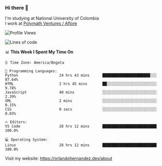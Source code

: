 ### Hi there 👋


<!--**AR4Z/AR4Z** is a ✨ _special_ ✨ repository because its `README.md` (this file) appears on your GitHub profile.

Here are some ideas to get you started:-->
I'm studying at National University of Colombia
<br>
I work at <a href="https://www.aflore.co/">Polymath Ventures / Aflore</a>
<br>

<!--START_SECTION:waka-->
![Profile Views](http://img.shields.io/badge/Profile%20Views-0-blue)

![Lines of code](https://img.shields.io/badge/From%20Hello%20World%20I%27ve%20Written-3.3%20million%20lines%20of%20code-blue)

📊 **This Week I Spent My Time On** 

```text
⌚︎ Time Zone: America/Bogota

💬 Programming Languages: 
Python                   24 hrs 43 mins      ██████████████████████░░░   87.64% 
HTML                     2 hrs 45 mins       ██░░░░░░░░░░░░░░░░░░░░░░░   9.78% 
JavaScript               40 mins             ░░░░░░░░░░░░░░░░░░░░░░░░░   2.39% 
XML                      2 mins              ░░░░░░░░░░░░░░░░░░░░░░░░░   0.15% 
CSS                      0 secs              ░░░░░░░░░░░░░░░░░░░░░░░░░   0.03%

🔥 Editors: 
VS Code                  28 hrs 12 mins      █████████████████████████   100.0%

💻 Operating System: 
Linux                    28 hrs 12 mins      █████████████████████████   100.0%

```


<!--END_SECTION:waka-->


Visit my website: https://orlandohernandez.dev/about

